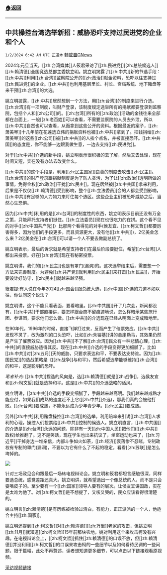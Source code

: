 ###  [:house:返回](README.md)
---


## 中共操控台湾选举新招：威胁恐吓支持过民进党的企业和个人
`1/2/2024 6:42 AM UTC 正道木` [轉載自GNews](https://gnews.org/articles/2174654)

         

2024年元旦当天，[[zh:台湾媒体]]人筱君采访了[[zh:民进党]][[zh:总统候选人]][[zh:赖清德]]全国竞选总部主委姚立明。姚立明揭露了[[zh:中共]]新的节选手段：[[zh:中共]]利用[[zh:台湾]]监察院公开的[[zh:政治]]献金资料，恐吓以往支持过[[zh:民进党]]的企业。[[zh:中共]]也利用基层里长、村长、宫庙系统、地下赌盘等来干预[[zh:台湾]]的大选。

姚立明披露，[[zh:中共]]居然想到一个方法，用[[zh:台湾]]的制度来进行介选。[[zh:台湾]]有一项制度，叫财产登录，该制度规定选举所有的捐献都要登录到监察院，包括个人和[[zh:公司]]的。[[zh:台湾]]所有的[[zh:政治]]活动的金钱往来全部都在台面上，一般[[zh:老百姓]]可以查看，不需要监察院的人员去外泄，所以[[zh:中共]]自然也可以查看，从而拿到这些公开的资料。根据最近的案子，[[zh:萧美琴]]十几年前在花莲选立伟的捐献资料也被[[zh:中共]]拿到了。把钱捐给[[zh:萧美琴]]的这些[[zh:公司]]被[[zh:中共]]的人挨个点名，并被直接恐吓。[[zh:中共国]]的态度是，你不能够一边跟我做生意，一边去支持[[zh:民进党]]。

对于[[zh:中共]]介选的新手段，姚立明表示很积极的去了解，然后又去处理，现在时间又短，实在没有办法去改变什么。

[[zh:中共]]的这个手段是，利用[[zh:民主国家]]良善的制度去攻击[[zh:民主]]。[[zh:台湾]]的财产登录跟捐献制度是为了防人贪污，为了让[[zh:政治]]透明所做的事情，免得金权[[zh:政治]]干扰[[zh:民主]]。现在居然被[[zh:中共国]]拿来利用，后果是不仅仅[[zh:赖清德]]受到影响，整个[[zh:立法委员]]会的人都会受到影响，[[zh:中共]]有足够的人力物力来盯住每个选区。这些企业主们被恐吓威胁之后，当然心生恐惧。

因为[[zh:中共]]利用的是[[zh:台湾]]的制度性的东西，姚立明表示目前还没有万全之策，只能拜托支持者们挺住。[[zh:立法委员]]现在也很吃力的在拼。这个看不见的对手([[zh:中国共产党]]）比那两个看得见的对手(侯友宜、[[zh:柯文哲]])都要厉害得多，因为他们的手段更多，而且资源更大，没有他([[zh:中共]])，2亿美金怎么来？2亿美金在[[zh:台湾]]可以请一个人不要去做副总统了。

姚立明表示，最后的诉求就是希望支持者们在最后阶段要挺住，希望[[zh:台湾]]人都出来投票。好在[[zh:台湾]]现在有秘密投票。

姚立明讲，我们的[[zh:民主]]也是有罩门(漏洞)的。这次选举结束后，需要想一个方法来完善制度。为避免[[zh:共产党]]就利用[[zh:民主]]来打击[[zh:民主]]，开始要设计好防守，[[zh:民主]]就越来越坚强。

筱君提:有人说在今年2024[[zh:国会]]跟总统大选，[[zh:中国]]介选的力道不如以往，你认同这个说法？

姚立明讲，这个不能只看表面，要看暗里。[[zh:中共国]]开了几次会，新闻都没有，[[zh:中共]]干部直接讲，要怎样跟台商不留痕迹地说，怎么样暗示某些旅行团、参谋团，要求他们怎么做。[[zh:中共]]的介选现在已经从明面上变成暗地里。

在90年代，1996年的时候，直接飞弹打过来，反而产生了催票效应。[[zh:中共]]发现不灵了，改为激烈的口头恐吓，比如[[zh:朱镕基]]讲的悬崖勒马，其效果仍然是产生了催票效应。因为[[zh:中共]]不了解[[zh:台湾]]民众有一种悲情心理，[[zh:中共]]的直接威胁适得其反。现在[[zh:中共]]介选的手段变得更加细腻了。比如[[zh:中共]]对[[zh:五月]]天的威胁，只要求表达和平，不要表达支持谁。因为[[zh:国民党]]的选战策略是《[[zh:战争]]与和平》，然后希望选举能够维持[[zh:台湾]]的和平，这是聪明的恐吓。

*笔者补充:* [[zh:中共]]捏造的风向是，选[[zh:赖清德]]就是[[zh:战争]]，选侯友宜和[[zh:柯文哲]]就是选择和平。这是[[zh:中共]]的介选战略的话风。

姚立明讲，[[zh:中共]]介选的手段变细腻了，手段越来越高明。我们越来越成熟才能应付，如果我们成熟的速度赶不上它([[zh:中共]]介选)，那我们真的会被他打败。[[zh:台湾]]要成熟，不能永远成为少年青少年。[[zh:民主]]要成熟。

另外[[zh:中共]]利用赌盘操控[[zh:台湾]]的选举。利用赔率来引诱[[zh:台湾]]人求利的心理，操控人们投票给[[zh:中共]]控制的候选人。姚立明直言，[[zh:中共国]]的介选是[[zh:台湾]]永远的问题，除非有一天[[zh:中国人民]]把他们([[zh:中共]]政权)给推翻了。这不是笑话，现在学生也出来抗议了，坐窗运动也来了，[[zh:习近平]]干掉身边一堆亲信，内部斗争如火如荼，[[zh:经济]]衰落惨不忍睹，专制政权有专制的罩门(漏洞)，不要以为它有什么了不起的稳定，看看[[zh:苏联]]是怎么垮掉的。

![](ipfs://QmRaEfDNryJob6b6E5Eg5xDPjoMgHgRx18CViwwtMEpvn4?.png)

针对三场政见会和跟最后一场转电视辩论会。姚立明和筱君都坦言感触很深，同样要选总统，感觉差距还真大。姚立明讲，就希望选出一个像总统的人，而不是只会耍嘴皮子的。至少要有一个[[zh:国家]]领导人要有的层次。让侯友宜讲国政，实在是太难为他了。对[[zh:柯文哲]]是不想提了，又咳又哭的，民众应该看得很清楚的。

姚立明言[[zh:赖清德]]是有历练被检验过清白，有能力，正正派派的一个人，他适合主持[[zh:国家]]。

姚立明还提到[[zh:柯文哲]]对[[zh:赖清德]][[zh:万里]]老家的攻击，但姚立明[[zh:11月]]就知道[[zh:柯文哲]]15年前那块农地，姚对利用这个来攻击柯没有兴趣。在电视辩论会上，[[zh:柯文哲]]抓住[[zh:赖清德]]的口误不放，但[[zh:赖清德]]并没利用[[zh:柯文哲]]的口误来攻击柯的一些细节以及如何看待民调的一些问题，限于篇幅，此处不再赘述，读者想知道更多细节，可以点击以下链接观看原视频。

[采访视频链接](https://www.youtube.com/watch?v=Ntfdp9nnncU)
